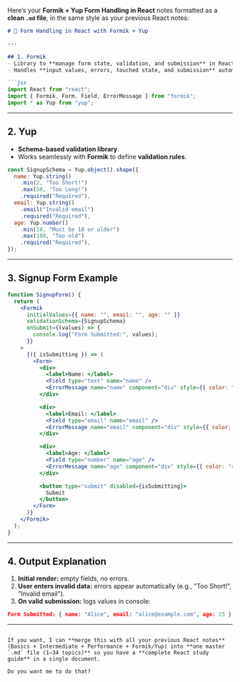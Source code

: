 Here’s your **Formik + Yup Form Handling in React** notes formatted as a **clean `.md` file**, in the same style as your previous React notes:

````markdown
# 📙 Form Handling in React with Formik + Yup

---

## 1. Formik
- Library to **manage form state, validation, and submission** in React.  
- Handles **input values, errors, touched state, and submission** automatically.  

```jsx
import React from "react";
import { Formik, Form, Field, ErrorMessage } from "formik";
import * as Yup from "yup";
````

---

## 2. Yup

* **Schema-based validation library**.
* Works seamlessly with **Formik** to define **validation rules**.

```jsx
const SignupSchema = Yup.object().shape({
  name: Yup.string()
    .min(2, "Too Short!")
    .max(50, "Too Long!")
    .required("Required"),
  email: Yup.string()
    .email("Invalid email")
    .required("Required"),
  age: Yup.number()
    .min(18, "Must be 18 or older")
    .max(100, "Too old")
    .required("Required"),
});
```

---

## 3. Signup Form Example

```jsx
function SignupForm() {
  return (
    <Formik
      initialValues={{ name: "", email: "", age: "" }}
      validationSchema={SignupSchema}
      onSubmit={(values) => {
        console.log("Form Submitted:", values);
      }}
    >
      {({ isSubmitting }) => (
        <Form>
          <div>
            <label>Name: </label>
            <Field type="text" name="name" />
            <ErrorMessage name="name" component="div" style={{ color: "red" }} />
          </div>

          <div>
            <label>Email: </label>
            <Field type="email" name="email" />
            <ErrorMessage name="email" component="div" style={{ color: "red" }} />
          </div>

          <div>
            <label>Age: </label>
            <Field type="number" name="age" />
            <ErrorMessage name="age" component="div" style={{ color: "red" }} />
          </div>

          <button type="submit" disabled={isSubmitting}>
            Submit
          </button>
        </Form>
      )}
    </Formik>
  );
}
```

---

## 4. Output Explanation

1. **Initial render:** empty fields, no errors.
2. **User enters invalid data:** errors appear automatically (e.g., "Too Short!", "Invalid email").
3. **On valid submission:** logs values in console:

```json
Form Submitted: { name: "Alice", email: "alice@example.com", age: 25 }
```

---

```

If you want, I can **merge this with all your previous React notes** (Basics + Intermediate + Performance + Formik/Yup) into **one master `.md` file (1–34 topics)** so you have a **complete React study guide** in a single document.  

Do you want me to do that?
```
